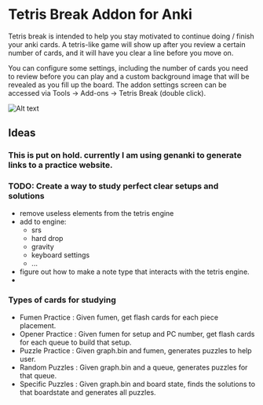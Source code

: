 # Tetris Break Addon for Anki
Tetris break is intended to help you stay motivated to continue doing / finish your anki cards. A tetris-like game will show up after you review a certain number of cards, and it will have you clear a line before you move on.

You can configure some settings, including the number of cards you need to review before you can play and a custom background image that will be revealed as you fill up the board.
The addon settings screen can be accessed via Tools -> Add-ons -> Tetris Break (double click).

![Alt text](preview/addon-preview.gif?raw=true "Addon Preview")

## Ideas
### This is put on hold. currently I am using genanki to generate links to a practice website.
### TODO: Create a way to study perfect clear setups and solutions
+ remove useless elements from the tetris engine
+ add to engine:
    - srs
    - hard drop
    - gravity
    - keyboard settings
    - ...
+ figure out how to make a note type that interacts with the tetris engine.
+ 
### Types of cards for studying
+ Fumen Practice : Given fumen, get flash cards for each piece placement.
+ Opener Practice : Given fumen for setup and PC number, get flash cards for
  each queue to build that setup.
+ Puzzle Practice : Given graph.bin and fumen, generates puzzles to help user.
+ Random Puzzles : Given graph.bin and a queue, generates puzzles for that
  queue.
+ Specific Puzzles : Given graph.bin and board state, finds the solutions to
  that boardstate and generates all puzzles.

